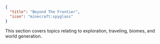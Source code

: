 ```json
{
  "title": "Beyond The Frontier",
  "icon": "minecraft:spyglass"
}
```

This section covers topics relating to exploration, traveling, biomes, and world generation.